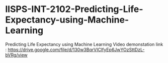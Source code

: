 # llSPS-INT-2102-Predicting-Life-Expectancy-using-Machine-Learning
Predicting Life Expectancy using Machine Learning
Video demonstation link : https://drive.google.com/file/d/130w3BqrVIClfyEp6JwYOzSttDzL-bVRg/view
